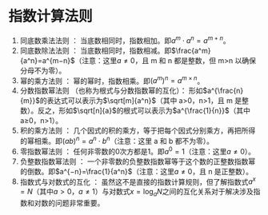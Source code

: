 # 指数计算法则

1. 同底数乘法法则 ：
   当底数相同时，指数相加。即$a^m ⋅a^n=a^{m+n}$。
2. 同底数除法法则 ：
   当底数相同时，指数相减。即$\frac{a^m}{a^n}=a^{m−n}$（注意：这里$a\not=0$，且 m 和 n 都是整数，但 m>n 以确保分母不为零）。
3. 幂的乘方法则 ：
   幂的幂时，指数相乘。即$(a^m)^n=a^{m×n}$。
4. 分数指数幂法则 （也称为根式与分数指数幂的互化）：
   形如$a^{\frac{n}{m}}$的表达式可以表示为$\sqrt[m]{a^n}$（其中 a>0，n>1，且 m 是整数）。反之，形如$\sqrt[n]{a}$的根式可以表示为$a^{\frac{1}{n}}$（其中 a≥0，n>1）。
5. 积的乘方法则 ：
   几个因式的积的乘方，等于把每个因式分别乘方，再把所得的幂相乘。即$(ab)^n=a^n⋅b^n$（注意：这里 a 和 b 都不为零）。
6. 零指数幂法则 ：
   任何非零数的0次方都是1。即$a^0=1$（注意：这里$a \not=  0$）。
7. 负整数指数幂法则 ：
   一个非零数的负整数指数幂等于这个数的正整数指数幂的倒数。即$a^{−n}=\frac{1}{a^n}$（注意：这里$a\not=0$，且 n 是正整数）。
8. 指数式与对数式的互化 ：
   虽然这不是直接的指数计算规则，但了解指数式$a^x=N$（其中$a>0，a\not=1$）与对数式$x=\log_{a}{N}$之间的互化关系对于解决涉及指数和对数的问题非常重要。
